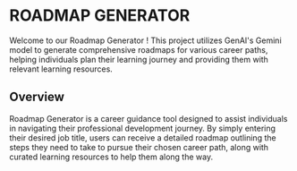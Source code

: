 # ROADMAP GENERATOR

Welcome to our Roadmap Generator ! This project utilizes GenAI's Gemini model to generate comprehensive roadmaps for various career paths, helping individuals plan their learning journey and providing them with relevant learning resources.

## Overview

Roadmap Generator is a career guidance tool designed to assist individuals in navigating their professional development journey. By simply entering their desired job title, users can receive a detailed roadmap outlining the steps they need to take to pursue their chosen career path, along with curated learning resources to help them along the way.

 
